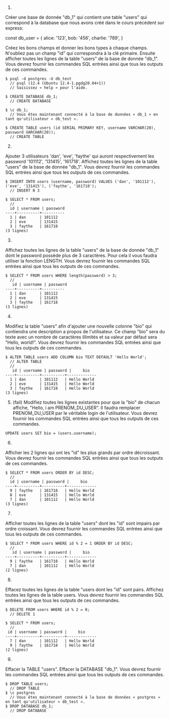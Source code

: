 1.
Créer une base de donnée "db_1" qui contient une table "users" qui correspond à la database que nous avons créé dans le cours précédent sur express:

const db_user = {
  alice: '123',
  bob: '456',
  charlie: '789',
}

Créez les bons champs et donner les bons types à chaque champs. N'oubliez pas un champ "id" qui correspondra à la clé primaire.
Ensuite afficher toutes les lignes de la table "users" de la base de donnée "db_1".
Vous devrez fournir les commandes SQL entrées ainsi que tous les outputs de ces commandes.

```
$ psql -d postgres -U db_test
  // psql (12.4 (Ubuntu 12.4-1.pgdg20.04+1))
  // Saisissez « help » pour l'aide.

$ CREATE DATABASE db_1;
  // CREATE DATABASE
  
$ \c db_1;
  // Vous êtes maintenant connecté à la base de données « db_1 » en tant qu'utilisateur « db_test ».
  
$ CREATE TABLE users (id SERIAL PRIMARY KEY, username VARCHAR(20), password VARCHAR(20));
  // CREATE TABLE
```

2.
Ajouter 3 utilisateurs 'dan', 'eve', 'faythe' qui auront respectivement les password '101112', '131415', '161718'.
Affichez toutes les lignes de la table "users" de la base de donnée "db_1".
Vous devrez fournir les commandes SQL entrées ainsi que tous les outputs de ces commandes.

```
$ INSERT INTO users (username, password) VALUES ('dan', '101112'), ('eve', '131415'), ('faythe', '161718');
  // INSERT 0 3
  
$ SELECT * FROM users;
  // 
  id | username | password 
----+----------+----------
  1 | dan      | 101112
  2 | eve      | 131415
  3 | faythe   | 161718
(3 lignes)

```

3.
Affichez toutes les lignes de la table "users" de la base de donnée "db_1" dont le password possède plus de 3 caractères. Pour cela il vous faudra utiliser la fonction LENGTH.
Vous devrez fournir les commandes SQL entrées ainsi que tous les outputs de ces commandes.

```
$ SELECT * FROM users WHERE length(password) > 3;
  //
   id | username | password 
----+----------+----------
  1 | dan      | 101112
  2 | eve      | 131415
  3 | faythe   | 161718
(3 lignes)

```
4.
Modifiez la table "users" afin d'ajouter une nouvelle colonne "bio" qui contiendra une description a propos de l'utilisateur. Ce champ "bio" sera du texte avec un nombre de caractères illimités et sa valeur par défaut sera "Hello, world!".
Vous devrez fournir les commandes SQL entrées ainsi que tous les outputs de ces commandes.

```
$ ALTER TABLE users ADD COLUMN bio TEXT DEFAULT 'Hello World';
  // ALTER TABLE
  //
   id | username | password |     bio     
----+----------+----------+-------------
  1 | dan      | 101112   | Hello World
  2 | eve      | 131415   | Hello World
  3 | faythe   | 161718   | Hello World
(3 lignes)

```

5. (fail)
Modifiez toutes les lignes existantes pour que la "bio" de chacun affiche, "Hello, i am PRENOM_DU_USER".
Il faudra remplacer PRENOM_DU_USER par le véritable login de l'utilisateur.
Vous devrez fournir les commandes SQL entrées ainsi que tous les outputs de ces commandes.

```
UPDATE users SET bio = (users.username);

```

6.
Afficher les 2 lignes qui ont les "id" les plus grands par ordre décroissant.
Vous devrez fournir les commandes SQL entrées ainsi que tous les outputs de ces commandes.

```
$ SELECT * FROM users ORDER BY id DESC;
  // 
  id | username | password |     bio     
----+----------+----------+-------------
  9 | faythe   | 161718   | Hello World
  8 | eve      | 131415   | Hello World
  7 | dan      | 101112   | Hello World
(3 lignes)

```

7.
Afficher toutes les lignes de la table "users" dont les "id" sont impairs par ordre croissant.
Vous devrez fournir les commandes SQL entrées ainsi que tous les outputs de ces commandes.

```
$ SELECT * FROM users WHERE id % 2 = 1 ORDER BY id DESC;
  //
   id | username | password |     bio     
----+----------+----------+-------------
  9 | faythe   | 161718   | Hello World
  7 | dan      | 101112   | Hello World
(2 lignes)

```

8.
Effacez toutes les lignes de la table "users dont les "id" sont pairs. Affichez toutes les lignes de la table users.
Vous devrez fournir les commandes SQL entrées ainsi que tous les outputs de ces commandes.

```
$ DELETE FROM users WHERE id % 2 = 0;
  // DELETE 1
  
$ SELECT * FROM users;
  //
 id | username | password |     bio     
----+----------+----------+-------------
  7 | dan      | 101112   | Hello World
  9 | faythe   | 161718   | Hello World
(2 lignes)
```

9.
Effacer la TABLE "users".
Effacer la DATABASE "db_1".
Vous devrez fournir les commandes SQL entrées ainsi que tous les outputs de ces commandes.

```
$ DROP TABLE users;
  // DROP TABLE
$ \c postgres
  // Vous êtes maintenant connecté à la base de données « postgres » en tant qu'utilisateur « db_test ».
$ DROP DATABASE db_1;
  // DROP DATABASE

```
